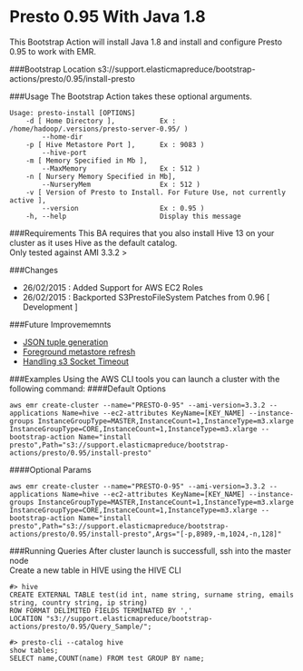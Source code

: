 Presto 0.95 With Java 1.8
==========================
This Bootstrap Action will install Java 1.8 and install and configure Presto 0.95 to work with EMR.

###Bootstrap Location
s3://support.elasticmapreduce/bootstrap-actions/presto/0.95/install-presto

###Usage
The Bootstrap Action takes these optional arguments. 
```
Usage: presto-install [OPTIONS]
    -d [ Home Directory ],           Ex : /home/hadoop/.versions/presto-server-0.95/ )
        --home-dir
    -p [ Hive Metastore Port ],      Ex : 9083 )
        --hive-port
    -m [ Memory Specified in Mb ],
        --MaxMemory                  Ex : 512 )
    -n [ Nursery Memory Specified in Mb],
        --NurseryMem                 Ex : 512 )
    -v [ Version of Presto to Install. For Future Use, not currently active ],
        --version                    Ex : 0.95 )
    -h, --help                       Display this message 
```

###Requirements
This BA requires that you also install Hive 13 on your cluster as it uses Hive as the default catalog.  
Only tested against AMI 3.3.2 >

###Changes
- 26/02/2015 : Added Support for AWS EC2 Roles 
- 26/02/2015 : Backported S3PrestoFileSystem Patches from 0.96 [ Development ]

###Future Improvememnts
- [JSON tuple generation](https://github.com/facebook/presto/pull/1724)
- [Foreground metastore refresh](https://github.com/facebook/presto/pull/1744)
- [Handling s3 Socket Timeout](https://github.com/facebook/presto/pull/1478)

###Examples
Using the AWS CLI tools you can launch a cluster with the following command: 
####Default Options
```
aws emr create-cluster --name="PRESTO-0-95" --ami-version=3.3.2 --applications Name=hive --ec2-attributes KeyName=[KEY_NAME] --instance-groups InstanceGroupType=MASTER,InstanceCount=1,InstanceType=m3.xlarge InstanceGroupType=CORE,InstanceCount=1,InstanceType=m3.xlarge --bootstrap-action Name="install presto",Path="s3://support.elasticmapreduce/bootstrap-actions/presto/0.95/install-presto"
```

####Optional Params
```
aws emr create-cluster --name="PRESTO-0-95" --ami-version=3.3.2 --applications Name=hive --ec2-attributes KeyName=[KEY_NAME] --instance-groups InstanceGroupType=MASTER,InstanceCount=1,InstanceType=m3.xlarge InstanceGroupType=CORE,InstanceCount=1,InstanceType=m3.xlarge --bootstrap-action Name="install presto",Path="s3://support.elasticmapreduce/bootstrap-actions/presto/0.95/install-presto",Args="[-p,8989,-m,1024,-n,128]"
```

###Running Queries
After cluster launch is successfull, ssh into the master node   
Create a new table in HIVE using the HIVE CLI
```
#> hive
CREATE EXTERNAL TABLE test(id int, name string, surname string, emails string, country string, ip string)
ROW FORMAT DELIMITED FIELDS TERMINATED BY ','
LOCATION "s3://support.elasticmapreduce/bootstrap-actions/presto/0.95/Query_Sample/";

#> presto-cli --catalog hive
show tables; 
SELECT name,COUNT(name) FROM test GROUP BY name;
```


